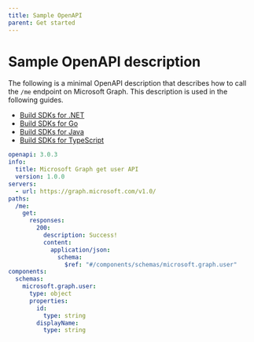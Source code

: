 ```yaml
---
title: Sample OpenAPI
parent: Get started
---
```


# Sample OpenAPI description

The following is a minimal OpenAPI description that describes how to call the `/me` endpoint on Microsoft Graph. This description is used in the following guides.

- [Build SDKs for .NET](dotnet.md)
- [Build SDKs for Go](go.md)
- [Build SDKs for Java](java.md)
- [Build SDKs for TypeScript](typescript.md)

```yaml
openapi: 3.0.3
info:
  title: Microsoft Graph get user API
  version: 1.0.0
servers:
  - url: https://graph.microsoft.com/v1.0/
paths:
  /me:
    get:
      responses:
        200:
          description: Success!
          content:
            application/json:
              schema:
                $ref: "#/components/schemas/microsoft.graph.user"
components:
  schemas:
    microsoft.graph.user:
      type: object
      properties:
        id:
          type: string
        displayName:
          type: string
```
